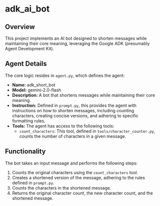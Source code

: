 # adk_ai_bot

## Overview

This project implements an AI bot designed to shorten messages while maintaining their core meaning, leveraging the Google ADK (presumably Agent Development Kit).

## Agent Details

The core logic resides in `agent.py`, which defines the agent:

*   **Name:** adk\_short\_bot
*   **Model:** gemini-2.0-flash
*   **Description:** A bot that shortens messages while maintaining their core meaning.
*   **Instruction:** Defined in `prompt.py`, this provides the agent with instructions on how to shorten messages, including counting characters, creating concise versions, and adhering to specific formatting rules.
*   **Tools:** The agent has access to the following tools:
    *   `count_characters`: This tool, defined in `tools/character_counter.py`, counts the number of characters in a given message.

## Functionality

The bot takes an input message and performs the following steps:

1.  Counts the original characters using the `count_characters` tool.
2.  Creates a shortened version of the message, adhering to the rules defined in `prompt.py`.
3.  Counts the characters in the shortened message.
4.  Returns the original character count, the new character count, and the shortened message.
